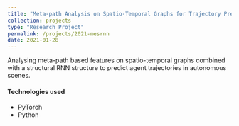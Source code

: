 ```yaml
---
title: "Meta-path Analysis on Spatio-Temporal Graphs for Trajectory Prediction"
collection: projects
type: "Research Project"
permalink: /projects/2021-mesrnn
date: 2021-01-28
---
```


Analysing meta-path based features on spatio-temporal graphs combined with a structural RNN structure to predict agent trajectories in autonomous scenes. 

#### Technologies used
* PyTorch
* Python

